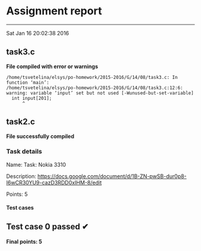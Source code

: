 # Assignment report
---
Sat Jan 16 20:02:38 2016

## task3.c

**File compiled with error or warnings**

```
/home/tsvetelina/elsys/po-homework/2015-2016/G/14/08/task3.c: In function ‘main’:
/home/tsvetelina/elsys/po-homework/2015-2016/G/14/08/task3.c:12:6: warning: variable ‘input’ set but not used [-Wunused-but-set-variable]
  int input[201];
      ^
```

## task2.c

**File successfully compiled**

### Task details

Name: Task: Nokia 3310

Description: https://docs.google.com/document/d/1B-ZN-pwSB-dur0p8-I6wCR30YU9-cazD3RDD0xIHM-8/edit

Points: 5

#### Test cases
Test case 0 passed ✔︎
--- 
#### Final points: 5
